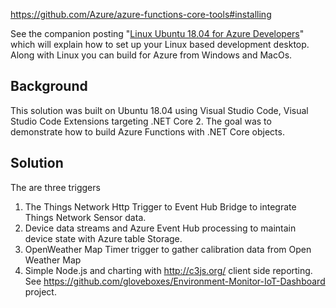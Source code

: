 https://github.com/Azure/azure-functions-core-tools#installing

See the companion posting "[Linux Ubuntu 18.04 for Azure Developers](https://github.com/gloveboxes/Linux-Ubuntu-18.04-for-Azure-Developers)" which will explain how to set up your Linux based development desktop. Along with Linux you can build for Azure from Windows and MacOs.

## Background

This solution was built on Ubuntu 18.04 using Visual Studio Code, Visual Studio Code Extensions targeting .NET Core 2. The goal was to demonstrate how to build Azure Functions with .NET Core objects.

## Solution

The are three triggers

1. The Things Network Http Trigger to Event Hub Bridge to integrate Things Network Sensor data.
2. Device data streams and Azure Event Hub processing to maintain device state with Azure table Storage.
3. OpenWeather Map Timer trigger to gather calibration data from Open Weather Map
4. Simple Node.js and charting with http://c3js.org/ client side reporting. See https://github.com/gloveboxes/Environment-Monitor-IoT-Dashboard project. 
